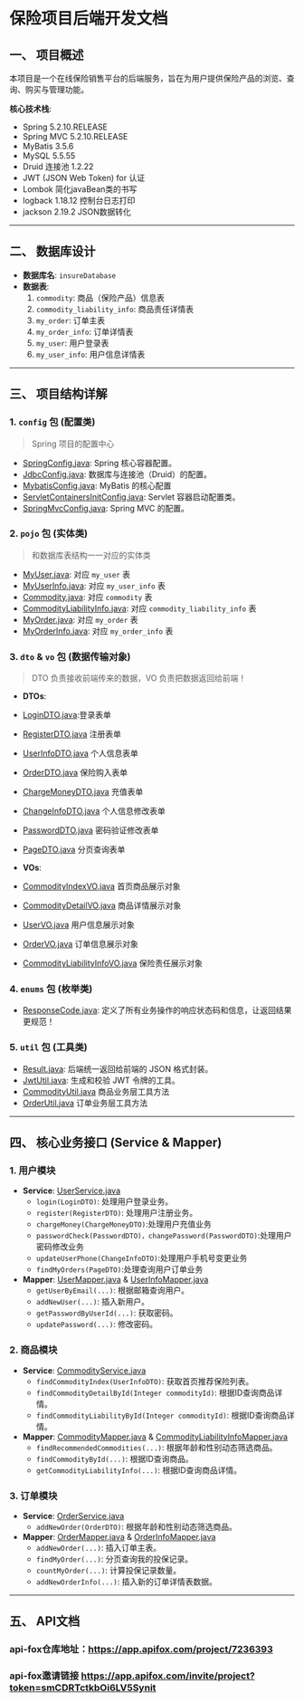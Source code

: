 # 保险项目后端开发文档

## 一、 项目概述

本项目是一个在线保险销售平台的后端服务，旨在为用户提供保险产品的浏览、查询、购买与管理功能。

**核心技术栈**:
* Spring 5.2.10.RELEASE
* Spring MVC 5.2.10.RELEASE
* MyBatis 3.5.6
* MySQL 5.5.55
* Druid 连接池 1.2.22
* JWT (JSON Web Token) for 认证
* Lombok 简化javaBean类的书写
* logback 1.18.12 控制台日志打印
* jackson 2.19.2 JSON数据转化

---

## 二、 数据库设计

* **数据库名**: `insureDatabase`
* **数据表**:
    1. `commodity`: 商品（保险产品）信息表
    2. `commodity_liability_info`: 商品责任详情表
    3. `my_order`: 订单主表
    4. `my_order_info`: 订单详情表
    5. `my_user`: 用户登录表
    6. `my_user_info`: 用户信息详情表

---

## 三、 项目结构详解

### 1. `config` 包 (配置类)
> Spring 项目的配置中心

* [SpringConfig.java](src/main/java/com/seiryo/config/SpringConfig.java): Spring 核心容器配置。
* [JdbcConfig.java](src/main/java/com/seiryo/config/JdbcConfig.java): 数据库与连接池（Druid）的配置。
* [MybatisConfig.java](src/main/java/com/seiryo/config/MybatisConfig.java): MyBatis 的核心配置
* [ServletContainersInitConfig.java](src/main/java/com/seiryo/config/ServletContainersInitConfig.java): Servlet 容器启动配置类。
* [SpringMvcConfig.java](src/main/java/com/seiryo/config/SpringMvcConfig.java): Spring MVC 的配置。

### 2. `pojo` 包 (实体类)
> 和数据库表结构一一对应的实体类

* [MyUser.java](src/main/java/com/seiryo/pojo/MyUser.java): 对应 `my_user` 表
* [MyUserInfo.java](src/main/java/com/seiryo/pojo/MyUserInfo.java): 对应 `my_user_info` 表
* [Commodity.java](src/main/java/com/seiryo/pojo/Commodity.java): 对应 `commodity` 表
* [CommodityLiabilityInfo.java](src/main/java/com/seiryo/pojo/CommodityLiabilityInfo.java): 对应 `commodity_liability_info` 表
* [MyOrder.java](src/main/java/com/seiryo/pojo/MyOrder.java): 对应 `my_order` 表
* [MyOrderInfo.java](src/main/java/com/seiryo/pojo/MyOrderInfo.java): 对应 `my_order_info` 表

### 3. `dto` & `vo` 包 (数据传输对象)
> DTO 负责接收前端传来的数据，VO 负责把数据返回给前端！

* **DTOs**:
* [LoginDTO.java](src/main/java/com/seiryo/dto/LoginDTO.java):登录表单
* [RegisterDTO.java](src/main/java/com/seiryo/dto/RegisterDTO.java) 注册表单
* [UserInfoDTO.java](src/main/java/com/seiryo/dto/UserInfoDTO.java) 个人信息表单
* [OrderDTO.java](src/main/java/com/seiryo/dto/OrderDTO.java) 保险购入表单
* [ChargeMoneyDTO.java](src/main/java/com/seiryo/dto/ChargeMoneyDTO.java) 充值表单
* [ChangeInfoDTO.java](src/main/java/com/seiryo/dto/ChangeInfoDTO.java) 个人信息修改表单 
* [PasswordDTO.java](src/main/java/com/seiryo/dto/PasswordDTO.java) 密码验证修改表单
* [PageDTO.java](src/main/java/com/seiryo/dto/PageDTO.java) 分页查询表单

* **VOs**: 
* [CommodityIndexVO.java](src/main/java/com/seiryo/vo/CommodityIndexVO.java) 首页商品展示对象
* [CommodityDetailVO.java](src/main/java/com/seiryo/vo/CommodityDetailVO.java) 商品详情展示对象
* [UserVO.java](src/main/java/com/seiryo/vo/UserVO.java) 用户信息展示对象
* [OrderVO.java](src/main/java/com/seiryo/vo/OrderVO.java) 订单信息展示对象
* [CommodityLiabilityInfoVO.java](src/main/java/com/seiryo/vo/CommodityLiabilityInfoVO.java) 保险责任展示对象

### 4. `enums` 包 (枚举类)
* [ResponseCode.java](src/main/java/com/seiryo/enums/ResponseCode.java): 定义了所有业务操作的响应状态码和信息，让返回结果更规范！

### 5. `util` 包 (工具类)
* [Result.java](src/main/java/com/seiryo/util/Result.java): 后端统一返回给前端的 JSON 格式封装。
* [JwtUtil.java](src/main/java/com/seiryo/util/JwtUtil.java): 生成和校验 JWT 令牌的工具。
* [CommodityUtil.java](src/main/java/com/seiryo/util/CommodityUtil.java) 商品业务层工具方法 
* [OrderUtil.java](src/main/java/com/seiryo/util/OrderUtil.java) 订单业务层工具方法

---

## 四、 核心业务接口 (Service & Mapper)

### 1. 用户模块
* **Service**: [UserService.java](src/main/java/com/seiryo/service/UserService.java)
    * `login(LoginDTO)`: 处理用户登录业务。
    * `register(RegisterDTO)`: 处理用户注册业务。
    * `chargeMoney(ChargeMoneyDTO)`:处理用户充值业务
    * `passwordCheck(PasswordDTO)，changePassword(PasswordDTO)`:处理用户密码修改业务
    * `updateUserPhone(ChangeInfoDTO)`:处理用户手机号变更业务
    * `findMyOrders(PageDTO)`:处理查询用户订单业务
* **Mapper**: [UserMapper.java](src/main/java/com/seiryo/dao/UserMapper.java) & [UserInfoMapper.java](src/main/java/com/seiryo/dao/UserInfoMapper.java)
    * `getUserByEmail(...)`: 根据邮箱查询用户。
    * `addNewUser(...)`: 插入新用户。
    * `getPasswordByUserId(...)`: 获取密码。
    * `updatePassword(...)`: 修改密码。

### 2. 商品模块
* **Service**: [CommodityService.java](src/main/java/com/seiryo/service/CommodityService.java)
    * `findCommodityIndex(UserInfoDTO)`: 获取首页推荐保险列表。
    * `findCommodityDetailById(Integer commodityId)`: 根据ID查询商品详情。
    * `findCommodityLiabilityById(Integer commodityId)`: 根据ID查询商品详情。
* **Mapper**: [CommodityMapper.java](src/main/java/com/seiryo/dao/CommodityMapper.java) & [CommodityLiabilityInfoMapper.java](src/main/java/com/seiryo/dao/CommodityLiabilityInfoMapper.java)
    * `findRecommendedCommodities(...)`: 根据年龄和性别动态筛选商品。
    * `findCommodityById(...)`: 根据ID查询商品。
    * `getCommodityLiabilityInfo(...)`: 根据ID查询商品详情。

### 3. 订单模块
* **Service**: [OrderService.java](src/main/java/com/seiryo/service/OrderService.java)
    * `addNewOrder(OrderDTO)`: 根据年龄和性别动态筛选商品。
* **Mapper**: [OrderMapper.java](src/main/java/com/seiryo/dao/OrderMapper.java) & [OrderInfoMapper.java](src/main/java/com/seiryo/dao/OrderInfoMapper.java)
    * `addNewOrder(...)`: 插入订单主表。
    * `findMyOrder(...)`: 分页查询我的投保记录。
    * `countMyOrder(...)`: 计算投保记录数量。
    * `addNewOrderInfo(...)`: 插入新的订单详情表数据。

---

## 五、 API文档

### api-fox仓库地址：https://app.apifox.com/project/7236393

### api-fox邀请链接 https://app.apifox.com/invite/project?token=smCDRTctkbOi6LV5Synit